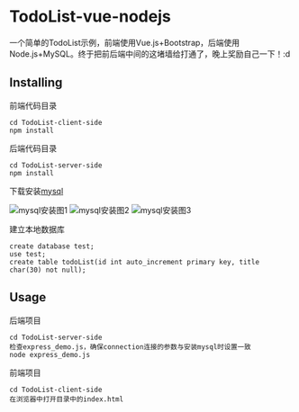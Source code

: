 # TodoList-vue-nodejs
一个简单的TodoList示例，前端使用Vue.js+Bootstrap，后端使用Node.js+MySQL。终于把前后端中间的这堵墙给打通了，晚上奖励自己一下！:d

## Installing

前端代码目录

```
cd TodoList-client-side
npm install
```

后端代码目录

```
cd TodoList-server-side
npm install
```
下载安装[mysql](https://www.mysql.com/downloads/)

![mysql安装图1](http://olrqxpod7.bkt.clouddn.com/mysql_download_1.png "mysql安装图1")
![mysql安装图2](http://olrqxpod7.bkt.clouddn.com/mysql_download_2.png "mysql安装图2")
![mysql安装图3](http://olrqxpod7.bkt.clouddn.com/mysql_download_3.png "mysql安装图3")


建立本地数据库
```
create database test;
use test;
create table todoList(id int auto_increment primary key, title char(30) not null);
```

## Usage

后端项目
```
cd TodoList-server-side
检查express_demo.js，确保connection连接的参数与安装mysql时设置一致
node express_demo.js
```

前端项目
```
cd TodoList-client-side
在浏览器中打开目录中的index.html
```

